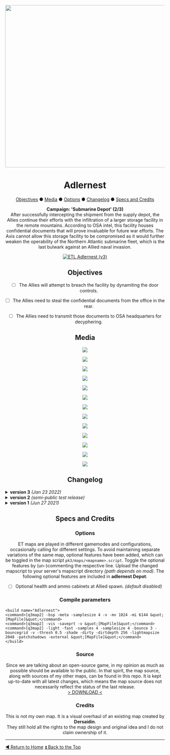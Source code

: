 <!-- HEADER -->
<div align="center">
 
<a href="https://raw.githubusercontent.com/realkemon/home/master/levelshots/adlernest/adlernest.png"><img src="https://raw.githubusercontent.com/realkemon/home/master/levelshots/adlernest/adlernest.png" width="512"/></a>

# Adlernest
 
<!-- TOC -->
<a href="https://github.com/realkemon/home/blob/master/pages/etl_adlernest.md#objectives">Objectives</a> ● <a href="https://github.com/realkemon/home/blob/master/pages/etl_adlernest.md#media">Media</a> ● <a href="https://github.com/realkemon/home/blob/master/pages/etl_adlernest.md#options">Options</a> ● <a href="https://github.com/realkemon/home/blob/master/pages/etl_adlernest.md#changelog">Changelog</a> ● <a href="https://github.com/realkemon/home/blob/master/pages/etl_adlernest.md#specs_and_credits">Specs and Credits</a>
<!-- STORY -->
**Campaign: 'Submarine Depot' (2/3)**
 <br>
After successfully intercepting the shipment from the supply depot, the Allies continue their efforts with the infiltration of a larger storage facility in the remote mountains. According to OSA intel, this facility houses confidential documents that will prove invaluable for future war efforts. The Axis cannot allow this storage facility to be compromised as it would further weaken the operability of the Northern Atlantic submarine fleet, which is the last bulwark against an Allied naval invasion.
<br>
 
<a href="https://www.moddb.com/mods/etlegacy/addons/etl-adlernest-v3" title="Download ETL Adlernest (v3) - Mod DB" target="_blank"><img src="https://button.moddb.com/download/medium/227092.png" alt="ETL Adlernest (v3)" /></a>

## Objectives
 
* [ ] The Allies will attempt to breach the facility by dynamiting the door controls.
* [ ] The Allies need to steal the confidential documents from the office in the rear.
* [ ] The Allies need to transmit those documents to OSA headquarters for decyphering.


## Media
<a href="https://raw.githubusercontent.com/realkemon/home/master/levelshots/adlernest/adlernest1.jpg"><img src="https://raw.githubusercontent.com/realkemon/home/master/levelshots/adlernest/adlernest1.jpg"></a>

<a href="https://raw.githubusercontent.com/realkemon/home/master/levelshots/adlernest/adlernest2.jpg"><img src="https://raw.githubusercontent.com/realkemon/home/master/levelshots/adlernest/adlernest2.jpg"></a>

<a href="https://raw.githubusercontent.com/realkemon/home/master/levelshots/adlernest/adlernest3.jpg"><img src="https://raw.githubusercontent.com/realkemon/home/master/levelshots/adlernest/adlernest3.jpg"></a>

<a href="https://raw.githubusercontent.com/realkemon/home/master/levelshots/adlernest/adlernest4.jpg"><img src="https://raw.githubusercontent.com/realkemon/home/master/levelshots/adlernest/adlernest4.jpg"></a>

<a href="https://raw.githubusercontent.com/realkemon/home/master/levelshots/adlernest/adlernest5.jpg"><img src="https://raw.githubusercontent.com/realkemon/home/master/levelshots/adlernest/adlernest5.jpg"></a>

<a href="https://raw.githubusercontent.com/realkemon/home/master/levelshots/adlernest/adlernest6.jpg"><img src="https://raw.githubusercontent.com/realkemon/home/master/levelshots/adlernest/adlernest6.jpg"></a>

<a href="https://raw.githubusercontent.com/realkemon/home/master/levelshots/adlernest/adlernest7.jpg"><img src="https://raw.githubusercontent.com/realkemon/home/master/levelshots/adlernest/adlernest7.jpg"></a>

<a href="https://raw.githubusercontent.com/realkemon/home/master/levelshots/adlernest/adlernest8.jpg"><img src="https://raw.githubusercontent.com/realkemon/home/master/levelshots/adlernest/adlernest8.jpg"></a>

<a href="https://raw.githubusercontent.com/realkemon/home/master/levelshots/adlernest/adlernest9.jpg"><img src="https://raw.githubusercontent.com/realkemon/home/master/levelshots/adlernest/adlernest9.jpg"></a>

<a href="https://raw.githubusercontent.com/realkemon/home/master/levelshots/adlernest/adlernest10.jpg"><img src="https://raw.githubusercontent.com/realkemon/home/master/levelshots/adlernest/adlernest10.jpg"></a>

<a href="https://raw.githubusercontent.com/realkemon/home/master/levelshots/adlernest/adlernest11.jpg"><img src="https://raw.githubusercontent.com/realkemon/home/master/levelshots/adlernest/adlernest11.jpg"></a>

<a href="https://raw.githubusercontent.com/realkemon/home/master/levelshots/adlernest/adlernest12.jpg"><img src="https://raw.githubusercontent.com/realkemon/home/master/levelshots/adlernest/adlernest12.jpg"></a>

<a href="https://raw.githubusercontent.com/realkemon/home/master/levelshots/adlernest/adlernest13.jpg"><img src="https://raw.githubusercontent.com/realkemon/home/master/levelshots/adlernest/adlernest13.jpg"></a>

## Changelog

</div>

<details>
 <summary><b>version 3</b> <i>(Jan 23 2022)</i></summary>
 
* [x] Fixed brush not being aligned correctly above Axis spawn canyon window. *(Thank you Aciz for reporting.)*
* [x] Extended 'flying' health and ammo trigger to the ground for Allied cabinets.
* [x] Removed flying pipe support at Main Door generator. *(Thank you Aciz for reporting.)*
* [x] Removed versioning from pk3 contents. *(Thank you bystry and Aciz for suggesting.)*
* [x] Adjusted lighting settings for improved performance. *(Thank you Aciz for suggesting.)*
</details>
 
 <details>
 <summary><b>version 2</b> <i>(semi-public test release)</i></summary>
 
* [x] Fixed Allied Command Post spawn not being set as autospawn. *(Thank you ryven and <=TM=>Flo for reporting)*
* [x] Added missing clip brush to right-most radio of transmitter equipment.
</details>

<details>
 <summary><b>version 1</b> <i>(Jun 27 2021)</i></summary>
 
* [x] Added targetname and scriptname to nearly all in-game entities to enable server admins to build custom scripts if desired.
* [x] Extended map skywards to allow for free shoutcaster/spectator movement.
* [x] Added unique `id`s for spawn slots to prepare [this](https://github.com/etlegacy/etlegacy/issues/1641) feature.
* [x] Comprehensive rework of structural mesh to improve on VIS.
* [x] Removed player collision from noticeboards, picture frames, lying doors etc.
* [x] Colour-coded bunker sections for easier call-outs.
* [x] Dispersed spawn points to declutter mass spawn events.
* [x] Increased player count to 32v32.
</details>

<div align="center">

## Specs and Credits

### Options
 
ET maps are played in different gamemodes and configurations, occasionally calling for different settings. To avoid maintaining separate variations of the same map, optional features have been added, which can be toggled in the map script `pk3/maps/<mapname>.script`. Toggle the optional features by (un-)commenting the respective line. Upload the changed mapscript to your server's mapscript directory *(path depends on mod)*. The following optional features are included in **adlernest Depot**:
* [ ] Optional health and ammo cabinets at Allied spawn. *(default disabled)*
 
 
### Compile parameters

</div>

```
<build name="Adlernest">
<command>[q3map2] -bsp -meta -samplesize 4 -v -mv 1024 -mi 6144 &quot;[MapFile]&quot;</command>
<command>[q3map2] -vis -saveprt -v &quot;[MapFile]&quot;</command>
<command>[q3map2] -light -fast -samples 4 -samplesize 4 -bounce 3 -bouncegrid -v -thresh 0.5 -shade -dirty -dirtdepth 256 -lightmapsize 2048 -patchshadows -external &quot;[MapFile]&quot;</command>
</build>
```

<div align="center">
 
### Source
Since we are talking about an open-source game, in my opinion as much as possible should be available to the public. In that spirit, the map source, along with sources of my other maps, can be found in this repo. It is kept up-to-date with all latest changes, which means the map source does not necessarily reflect the status of the last release.
<br>
<a href="https://github.com/realkemon/home/tree/master/maps">> DOWNLOAD <</a>
 
### Credits
This is not my own map. It is a visual overhaul of an existing map created by **Dersaidin**.
<br>
They still hold all the rights to the map design and original idea and I do not claim ownership of it.

</div>

----
[:arrow_backward: Return to Home](https://github.com/realkemon/home/blob/master/README.md) [:arrow_double_up: Back to the Top](https://github.com/realkemon/home/blob/master/pages/etl_adlernest.md)
